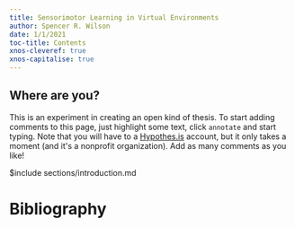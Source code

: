 ```yaml
---
title: Sensorimotor Learning in Virtual Environments
author: Spencer R. Wilson
date: 1/1/2021
toc-title: Contents
xnos-cleveref: true
xnos-capitalise: true
---
```


<h2>Where are you?</h2>

This is an experiment in creating an open kind of thesis. To start adding comments to this page, just highlight some text, click `annotate` and start typing. Note that you will have to a <a href="https://web.hypothes.is/" target="_blank">Hypothes.is</a> account, but it only takes a moment (and it's a nonprofit organization). Add as many comments as you like!

<!-- you MUST have new lines between transcludes! -->

$include sections/introduction.md

<!-- $include sections/motor_physiology.md

$include sections/experimental_methods.md

$include sections/problem_formalization.md

$include sections/data_analysis.md

$include sections/theory.md

$include sections/next_steps.md -->

# Bibliography